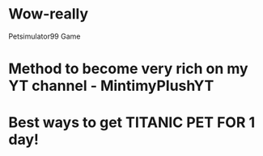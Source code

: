 # Wow-really
Petsimulator99 Game

# Method to become very rich on my YT channel - MintimyPIushYT
# Best ways to get TITANIC PET FOR 1 day!
